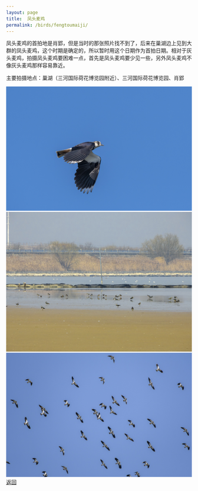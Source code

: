 ```yaml
---
layout: page
title: 	凤头麦鸡
permalink: /birds/fengtoumaiji/
---
```

凤头麦鸡的首拍地是肖郢，但是当时的那张照片找不到了，后来在巢湖边上见到大群的凤头麦鸡，这个时期是确定的，所以暂时用这个日期作为首拍日期。相对于灰头麦鸡，拍摄凤头麦鸡要困难一点，首先是凤头麦鸡要少见一些，另外凤头麦鸡不像灰头麦鸡那样容易靠近。

主要拍摄地点：巢湖（三河国际荷花博览园附近）、三河国际荷花博览园、肖郢

![](../picture/凤头麦鸡/DSC_7419-NEF_DxO_DeepPRIME.jpg)
![](../picture/凤头麦鸡/DSCN7187-NRW_DxO_DeepPRIME.jpg)
![](../picture/凤头麦鸡/DSC_3360-NEF_DxO_DeepPRIME.jpg)
[返回](../../)
